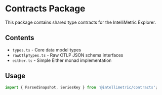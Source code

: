 # Contracts Package

This package contains shared type contracts for the IntelliMetric Explorer.

## Contents

- `types.ts` - Core data model types
- `rawOtlpTypes.ts` - Raw OTLP JSON schema interfaces
- `either.ts` - Simple Either monad implementation

## Usage

```typescript
import { ParsedSnapshot, SeriesKey } from '@intellimetric/contracts';
```
